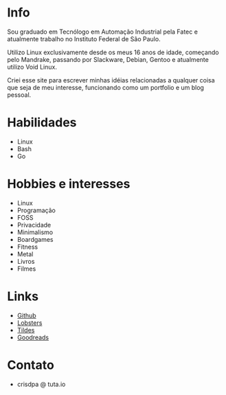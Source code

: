 # Info
Sou graduado em Tecnólogo em Automação Industrial pela Fatec e atualmente trabalho no Instituto Federal de São Paulo.

Utilizo Linux exclusivamente desde os meus 16 anos de idade, começando pelo Mandrake, passando por Slackware, Debian, Gentoo e atualmente utilizo Void Linux.

Criei esse site para escrever minhas idéias relacionadas a qualquer coisa que seja de meu interesse, funcionando como um portfolio e um blog pessoal.

# Habilidades
- Linux
- Bash
- Go

# Hobbies e interesses
- Linux
- Programação
- FOSS
- Privacidade
- Minimalismo
- Boardgames
- Fitness
- Metal
- Livros
- Filmes

# Links
- [Github](https://github.com/crdpa/)
- [Lobsters](https://lobste.rs/u/crdpa)
- [Tildes](https://tildes.net/user/crdpa)
- [Goodreads](https://www.goodreads.com/user/show/55958511-crdpa)

# Contato
- crisdpa @ tuta.io
